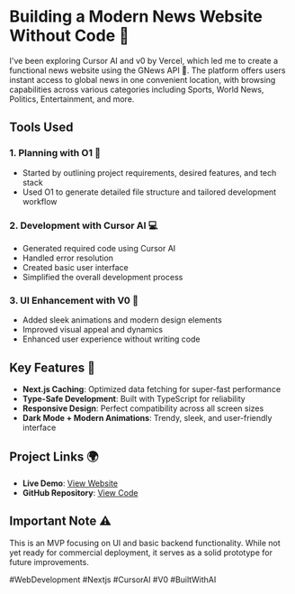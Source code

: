 # Building a Modern News Website Without Code 🤯

I've been exploring Cursor AI and v0 by Vercel, which led me to create a functional news website using the GNews API 📰. The platform offers users instant access to global news in one convenient location, with browsing capabilities across various categories including Sports, World News, Politics, Entertainment, and more.

## Tools Used

### 1. Planning with O1 🧠
- Started by outlining project requirements, desired features, and tech stack
- Used O1 to generate detailed file structure and tailored development workflow

### 2. Development with Cursor AI 💻
- Generated required code using Cursor AI
- Handled error resolution
- Created basic user interface
- Simplified the overall development process

### 3. UI Enhancement with V0 🎨
- Added sleek animations and modern design elements
- Improved visual appeal and dynamics
- Enhanced user experience without writing code

## Key Features 🔑

- **Next.js Caching**: Optimized data fetching for super-fast performance
- **Type-Safe Development**: Built with TypeScript for reliability
- **Responsive Design**: Perfect compatibility across all screen sizes
- **Dark Mode + Modern Animations**: Trendy, sleek, and user-friendly interface

## Project Links 🌍

- **Live Demo**: [View Website](https://lnkd.in/g9myWSkQ)
- **GitHub Repository**: [View Code](https://lnkd.in/gFkuCz5A)

## Important Note ⚠️

This is an MVP focusing on UI and basic backend functionality. While not yet ready for commercial deployment, it serves as a solid prototype for future improvements.

#WebDevelopment #Nextjs #CursorAI #V0 #BuiltWithAI
